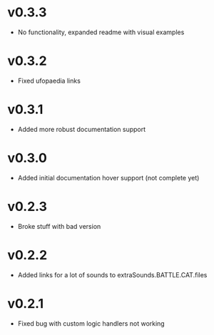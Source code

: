 v0.3.3
=
- No functionality, expanded readme with visual examples

v0.3.2
=
- Fixed ufopaedia links

v0.3.1
=
- Added more robust documentation support

v0.3.0
=
- Added initial documentation hover support (not complete yet)

v0.2.3
=
- Broke stuff with bad version

v0.2.2
=
- Added links for a lot of sounds to extraSounds.BATTLE.CAT.files

v0.2.1
=
- Fixed bug with custom logic handlers not working